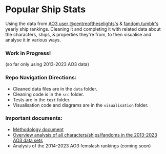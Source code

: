 # Popular Ship Stats

Using the data from [AO3 user @centreoftheselights's](https://archiveofourown.org/series/3929719) & [fandom.tumblr's](https://fandom.tumblr.com/) yearly ship rankings. Cleaning it and completing it with related data about the characters, ships, & properties they're from, to then visualise and analyse it in various ways.

### Work in Progress! 

(so far only using 2013-2023 AO3 data)

### Repo Navigation Directions:

- Cleaned data files are in the `data` folder. 
- Cleaning code is in the `src` folder. 
- Tests are in the `test` folder.
- Visualisation code and diagrams are in the `visualisation` folder.

### Important documents:
- [Methodology document](methodology.md)
- [Overview analysis of all characters/ships/fandoms in the 2013-2023 AO3 data sets](visualisation/ao3_all_data_2013_2023/analysis_2013_2023_overall_data.md)
- Analysis of the 2014-2023 AO3 femslash rankings (coming soon)